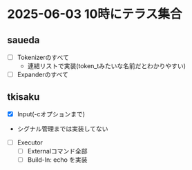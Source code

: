 # 2025-06-03 10時にテラス集合

## saueda

- [ ] Tokenizerのすべて
  - 連結リストで実装(token_tみたいな名前だとわかりやすい)
- [ ] Expanderのすべて

## tkisaku

- [x] Input(-cオプションまで)
- シグナル管理までは実装してない
- [ ] Executor
  - [ ] Externalコマンド全部
  - [ ] Build-In: echo を実装
